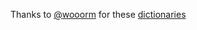 Thanks to [@wooorm](https://github.com/wooorm) for these [dictionaries](https://github.com/wooorm/dictionaries/tree/master/dictionaries)